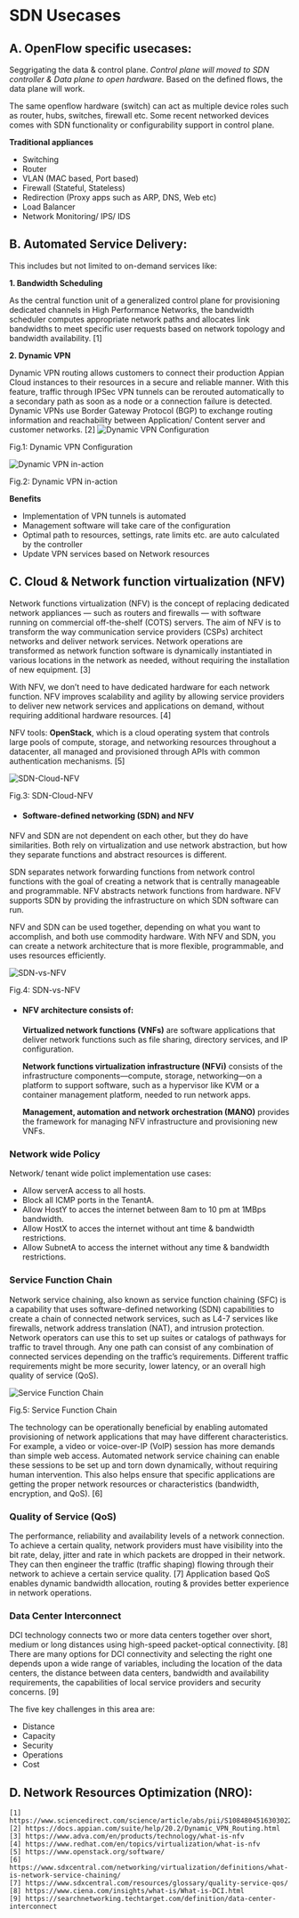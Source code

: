 # SDN Usecases

## A. OpenFlow specific usecases:
Seggrigating the data & control plane. _Control plane will  moved to SDN controller & Data plane to open hardware._ Based on the defined flows, the data plane will work.

The same openflow hardware (switch) can act as multiple device roles such as router, hubs, switches, firewall etc. Some recent networked devices comes with SDN functionality or configurability support in control plane. 

**Traditional appliances**
* Switching
* Router
* VLAN (MAC based, Port based)
* Firewall (Stateful, Stateless)
* Redirection (Proxy apps such as ARP, DNS, Web etc)
* Load Balancer
* Network Monitoring/ IPS/ IDS

## B. Automated Service Delivery:
This includes but not limited to on-demand services like:

**1. Bandwidth Scheduling**

As the central function unit of a generalized control plane for provisioning dedicated channels in High Performance Networks, the bandwidth scheduler computes appropriate network paths and allocates link bandwidths to meet specific user requests based on network topology and bandwidth availability. [1]

**2. Dynamic VPN**

Dynamic VPN routing allows customers to connect their production Appian Cloud instances to their resources in a secure and reliable manner. With this feature, traffic through IPSec VPN tunnels can be rerouted automatically to a secondary path as soon as a node or a connection failure is detected. Dynamic VPNs use Border Gateway Protocol (BGP) to exchange routing information and reachability between Application/ Content server and customer networks. [2]
![Dynamic VPN Configuration](https://github.com/biplabro/SDN-hands-on_Openflow-Mininet-RYU/blob/master/images/Dynamic-VPN0.png)

Fig.1: Dynamic VPN Configuration

![Dynamic VPN in-action](https://github.com/biplabro/SDN-hands-on_Openflow-Mininet-RYU/blob/master/images/Dynamic-VPN1.png)

Fig.2: Dynamic VPN in-action

**Benefits**
* Implementation of VPN tunnels is automated
* Management software will take care of the configuration
* Optimal path to resources, settings, rate limits etc. are auto calculated by the controller
* Update VPN services based on Network resources

## C. Cloud & Network function virtualization (NFV)
Network functions virtualization (NFV) is the concept of replacing dedicated network appliances — such as routers and firewalls — with software running on commercial off-the-shelf (COTS) servers. The aim of NFV is to transform the way communication service providers (CSPs) architect networks and deliver network services. Network operations are transformed as network function software is dynamically instantiated in various locations in the network as needed, without requiring the installation of new equipment. [3]

With NFV, we don’t need to have dedicated hardware for each network function. NFV improves scalability and agility by allowing service providers to deliver new network services and applications on demand, without requiring additional hardware resources. [4]

NFV tools: **OpenStack**, which is a cloud operating system that controls large pools of compute, storage, and networking resources throughout a datacenter, all managed and provisioned through APIs with common authentication mechanisms. [5]

![SDN-Cloud-NFV](https://github.com/biplabro/SDN-hands-on_Openflow-Mininet-RYU/blob/master/images/Illustration-of-relationships-among-NSO-NFV-SDN-and-Cloud.png)

Fig.3: SDN-Cloud-NFV

* #### Software-defined networking (SDN) and NFV

NFV and SDN are not dependent on each other, but they do have similarities. Both rely on virtualization and use network abstraction, but how they separate functions and abstract resources is different. 

SDN separates network forwarding functions from network control functions with the goal of creating a network that is centrally manageable and programmable. NFV abstracts network functions from hardware. NFV supports SDN by providing the infrastructure on which SDN software can run. 

NFV and SDN can be used together, depending on what you want to accomplish, and both use commodity hardware. With NFV and SDN, you can create a network architecture that is more flexible, programmable, and uses resources efficiently.

![SDN-vs-NFV](https://github.com/biplabro/SDN-hands-on_Openflow-Mininet-RYU/blob/master/images/nfv_vs_sdn.jpeg)

Fig.4: SDN-vs-NFV

* #### NFV architecture consists of:

    **Virtualized network functions (VNFs)** are software applications that deliver network functions such as file sharing, directory services, and IP configuration.

    **Network functions virtualization infrastructure (NFVi)** consists of the infrastructure components—compute, storage, networking—on a platform to support software, such as a hypervisor like KVM or a container management platform, needed to run network apps.

    **Management, automation and network orchestration (MANO)** provides the framework for managing NFV infrastructure and provisioning new VNFs.

### Network wide Policy
Network/ tenant wide polict implementation use cases:

  * Allow serverA access to all hosts.
  * Block all ICMP ports in the TenantA.
  * Allow HostY to acces the internet between 8am to 10 pm at 1MBps bandwidth.
  * Allow HostX to acces the internet without ant time & bandwidth restrictions.
  * Allow SubnetA to access the internet without any time & bandwidth restrictions.

### Service Function Chain
Network service chaining, also known as service function chaining (SFC) is a capability that uses software-defined networking (SDN) capabilities to create a chain of connected network services, such as L4-7 services like firewalls, network address translation (NAT), and intrusion protection. Network operators can use this to set up suites or catalogs of pathways for traffic to travel through. Any one path can consist of any combination of connected services depending on the traffic’s requirements. Different traffic requirements might be more security, lower latency, or an overall high quality of service (QoS).

![Service Function Chain](https://github.com/biplabro/SDN-hands-on_Openflow-Mininet-RYU/blob/master/images/service-function-chaining-mobile-and-fixed-line.png)

Fig.5: Service Function Chain

The technology can be operationally beneficial by enabling automated provisioning of network applications that may have different characteristics. For example, a video or voice-over-IP (VoIP) session has more demands than simple web access. Automated network service chaining can enable these sessions to be set up and torn down dynamically, without requiring human intervention. This also helps ensure that specific applications are getting the proper network resources or characteristics (bandwidth, encryption, and QoS). [6]

### Quality of Service (QoS)
The performance, reliability and availability levels of a network connection. To achieve a certain quality, network providers must have visibility into the bit rate, delay, jitter and rate in which packets are dropped in their network. They can then engineer the traffic (traffic shaping) flowing through their network to achieve a certain service quality. [7] Application based QoS enables dynamic bandwidth allocation, routing & provides better experience in network operations.

### Data Center Interconnect
DCI technology connects two or more data centers together over short, medium or long distances using high-speed packet-optical connectivity. [8]  There are many options for DCI connectivity and selecting the right one depends upon a wide range of variables, including the location of the data centers, the distance between data centers, bandwidth and availability requirements, the capabilities of local service providers and security concerns. [9]

The five key challenges in this area are:
   * Distance
   * Capacity
   * Security
   * Operations
   * Cost

## D. Network Resources Optimization (NRO):












```
[1] https://www.sciencedirect.com/science/article/abs/pii/S1084804516303022
[2] https://docs.appian.com/suite/help/20.2/Dynamic_VPN_Routing.html
[3] https://www.adva.com/en/products/technology/what-is-nfv
[4] https://www.redhat.com/en/topics/virtualization/what-is-nfv
[5] https://www.openstack.org/software/
[6] https://www.sdxcentral.com/networking/virtualization/definitions/what-is-network-service-chaining/
[7] https://www.sdxcentral.com/resources/glossary/quality-service-qos/
[8] https://www.ciena.com/insights/what-is/What-is-DCI.html
[9] https://searchnetworking.techtarget.com/definition/data-center-interconnect
```
